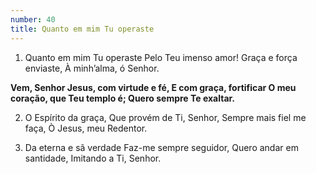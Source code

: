 ```yaml
---
number: 40
title: Quanto em mim Tu operaste
---
```


1. Quanto em mim Tu operaste
  Pelo Teu imenso amor!
  Graça e força enviaste,
  À minh’alma, ó Senhor.

  __Vem, Senhor Jesus, com virtude e fé,
  E com graça, fortificar
  O meu coração, que Teu templo é;
  Quero sempre Te exaltar.__

2. O Espírito da graça,
  Que provém de Ti, Senhor,
  Sempre mais fiel me faça,
  Ò Jesus, meu Redentor.

3. Da eterna e sã verdade
  Faz-me sempre seguidor,
  Quero andar em santidade,
  Imitando a Ti, Senhor.
